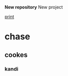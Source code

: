 **New repository**
New project

[print](https://github.com/muhitmaruf/Infinite-maruf)

# chase
## cookes

### kandi 